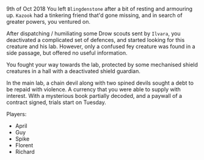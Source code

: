9th of Oct 2018
You left `Blingdenstone` after a bit of resting and armouring up. `Kazook` had a tinkering friend that'd gone missing, and in search of greater powers, you ventured on.

After dispatching / humiliating some Drow scouts sent by `Ilvara`, you deactivated a complicated set of defences, and started looking for this creature and his lab. However, only a confused fey creature was found in a side passage, but offered no useful information.

You fought your way towards the lab, protected by some mechanised shield creatures in a hall with a deactivated shield guardian.

In the main lab, a chain devil along with two spined devils sought a debt to be repaid with violence. A currency that you were able to supply with interest. With a mysterious book partially decoded, and a paywall of a contract signed, trials start on Tuesday.

Players:
- April
- Guy
- Spike
- Florent
- Richard